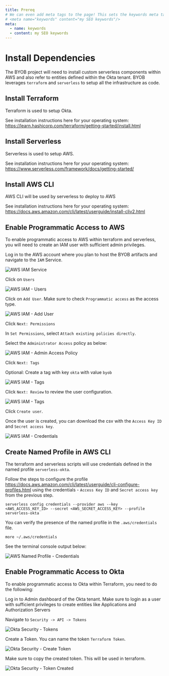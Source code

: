 ```yaml
---
title: Prereq
# We can even add meta tags to the page! This sets the keywords meta tag.
# <meta name="keywords" content="my SEO keywords"/>
meta:
  - name: keywords
  - content: my SEO keywords
---
```


# Install Dependencies

The BYOB project will need to install custom serverless components within AWS and also refer to entities defined within the Okta tenant. BYOB leverages `terraform` and `serverless` to setup all the infrastructure as code.

## Install Terraform

Terraform is used to setup Okta.

See installation instructions here for your operating system: <https://learn.hashicorp.com/terraform/getting-started/install.html>

## Install Serverless

Serverless is used to setup AWS.

See installation instructions here for your operating system: <https://www.serverless.com/framework/docs/getting-started/>

## Install AWS CLI

AWS CLI will be used by serverless to deploy to AWS

See installation instructions here for your operating system: <https://docs.aws.amazon.com/cli/latest/userguide/install-cliv2.html>

## Enable Programmatic Access to AWS

To enable programmatic access to AWS within terraform and serverless, you will need to create an IAM user with sufficient admin privileges.

Log in to the AWS account where you plan to host the BYOB artifacts and navigate to the `IAM` Service.

![AWS IAM Service](./images/aws-iam.png)

Click on `Users`

![AWS IAM - Users](./images/aws-iam-users.png)

Click on `Add User`. Make sure to check `Programmatic access` as the access type.

![AWS IAM - Add User](./images/aws-iam-create-user.png)

Click `Next: Permissions`

In `Set Permissions`, select `Attach existing policies directly`.

Select the `Administrator Access` policy as below:

![AWS IAM - Admin Access Policy](./images/aws-iam-user-admin-policy.png)

Click `Next: Tags`

Optional: Create a tag with key `okta` with value `byob`

![AWS IAM - Tags](./images/aws-iam-user-tags.png)

Click `Next: Review` to review the user configuration.

![AWS IAM - Tags](./images/aws-iam-user-review.png)

Click `Create user`.

Once the user is created, you can download the csv with the `Access Key ID` and `Secret access key`.

![AWS IAM - Credentials](./images/aws-iam-user-credentials.png)

## Create Named Profile in AWS CLI

The terraform and serverless scripts will use credentials defined in the named profile `serverless-okta`.

Follow the steps to configure the profile <https://docs.aws.amazon.com/cli/latest/userguide/cli-configure-profiles.html> using the credentials - `Access Key ID` and `Secret access key` from the previous step.

```
serverless config credentials --provider aws --key  <AWS_ACCESS_KEY_ID> --secret <AWS_SECRET_ACCESS_KEY> --profile serverless-okta
```

You can verify the presence of the named profile in the `.aws/credentials` file.

```
more ~/.aws/credentials
```

See the terminal console output below:

![AWS Named Profile - Credentials](./images/aws-cli-profile.png)

## Enable Programmatic Access to Okta

To enable programmatic access to Okta within Terraform, you need to do the following:

Log in to Admin dashboard of the Okta tenant. Make sure to login as a user with sufficient privileges to create entities like Applications and Authorization Servers

Navigate to `Security -> API -> Tokens`

![Okta Security - Tokens](./images/okta-tokens.png)

Create a Token. You can name the token `Terraform Token`.

![Okta Security - Create Token](./images/okta-create-token.png)

Make sure to copy the created token. This will be used in terraform.

![Okta Security - Token Created](./images/okta-token-created.png)
